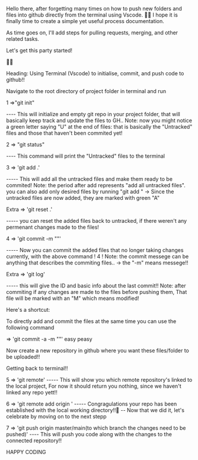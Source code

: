 Hello there, after forgetting many times on how to push new folders and files into github directly from the terminal using Vscode. 🥲😂
I hope it is finally time to create a simple yet useful process documentation.

As time goes on, I'll add steps for pulling requests, merging, and other related tasks.

Let's get this party started!

😶‍🌫️

Heading: Using Terminal (Vscode) to initialise, commit, and push code to github!!

 Navigate to the root directory of project folder in terminal and run 
 
1 =>"git init"

---- This will initialize and empty git repo in your project folder, that will basically keep track and update the files to GH..
Note: now you might notice a green letter saying "U" at the end of files: that is basically the "Untracked" files and those that haven't been commited yet!

2 => "git status"

---- This command will print the "Untracked" files to the terminal

3 => 'git add .'

----- This will add all the untracked files and make them ready to be commited!
Note: the period after add represents "add all untracked files". you can also add only desired files by running "git add <filename>"
-> Since the untracked files are now added, they are marked with green "A"

Extra => 'git reset .'
 
----- you can reset the added files back to untracked, if there weren't any permenant changes made to the files!

4 => 'git commit -m "<commit messege>"'
 
----- Now you can commit the added files that no longer taking changes currently, with  the above command ! 4 ! 
Note: the commit messege can be anything that describes the commiting files.. 
-> the "-m" means messege!! 

Extra => 'git log'
 
----- this will give the ID and basic info about the last commit!!
Note: after commiting if any changes are made to the files before pushing them, That file will be marked with an "M" which means modified!

Here's a shortcut: 

To directly add and commit the files at the same time you can use the following command

=> 'git commit -a -m "<commit messege>"'
easy peasy

Now create a new repository in github where you want these files/folder to be uploaded!!
  
Getting back to terminal!!
  
5 => 'git remote'
  ----- This will show you which remote repository's linked to the local project,
        For now it should return you nothing, since we haven't linked any repo yett!!

6 => 'git remote add origin <url to the github repo>'
  ----- Congragulations your repo has been established with the local working directory!!🎉
  -- Now that we did it, let's celebrate by moving on to the next stepp

7 => 'git push origin master/main(to which branch the changes need to be pushed)'
 ---- This will push you code along with the changes to the connected repository!!
 
 
HAPPY CODING
















